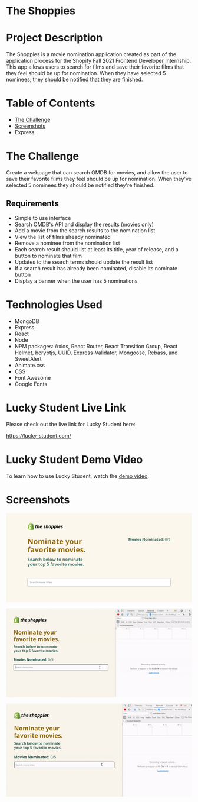 # The Shoppies

# Project Description

The Shoppies is a movie nomination application created as part of the application process for the Shopify Fall 2021 Frontend Developer Internship. This app allows users to search for films and save their favorite films that they feel should be up for nomination. When they have selected 5 nominees, they should be notified that they are finished.

# Table of Contents
* [The Challenge](#The-Challenge)
* [Screenshots](#Screenshots)
* Express

# The Challenge

Create a webpage that can search OMDB for movies, and allow the user to save their favorite films they feel should be up for nomination. When they've selected 5 nominees they should be notified they're finished.

## Requirements

* Simple to use interface
* Search OMDB's API and display the results (movies only)
* Add a movie from the search results to the nomination list
*	View the list of films already nominated
*	Remove a nominee from the nomination list
*	Each search result should list at least its title, year of release, and a button to nominate that film
*	Updates to the search terms should update the result list
*	If a search result has already been nominated, disable its nominate button
*	Display a banner when the user has 5 nominations

# Technologies Used

* MongoDB
* Express
* React
* Node
* NPM packages: Axios, React Router, React Transition Group, React Helmet, bcryptjs, UUID, Express-Validator, Mongoose, Rebass, and SweetAlert
* Animate.css
* CSS
* Font Awesome
* Google Fonts

# Lucky Student Live Link

Please check out the live link for Lucky Student here:

https://lucky-student.com/

# Lucky Student Demo Video

To learn how to use Lucky Student, watch the [demo video](https://drive.google.com/file/d/17FBhEFrC3Xtjt-E-yz6EzhT0A5T-NbPU/view).

# Screenshots

![Screenshot 01](screenshots/the-shoppies-screenshot01.png "The Shoppies App")

![Screenshot 02](screenshots/withoutDebounce.gif "Without Debouncing")

![Screenshot 02](screenshots/withDebounce.gif "With Debouncing")
